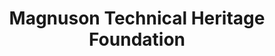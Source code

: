 ---
layout: repo
title: "Magnuson Technical Heritage Foundation"
id: 2912
permalink: repos/2912/
---